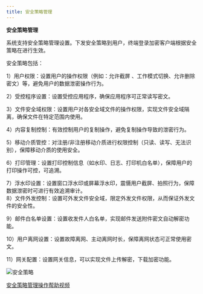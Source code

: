 ```yaml
---
title: 安全策略管理
---
```

**安全策略管理**  

系统支持安全策略管理设置。下发安全策略到用户，终端登录加密客户端根据安全策略在进行生效。  

安全策略包括：  

1）用户权限：设置用户的操作权限（例如：允许截屏 、工作模式切换、允许删除密文）等，避免用户的数据泄密操作行为。  

2）受控程序设置：设置受控应用程序，确保应用程序可正常读写密文。  

3）文件安全域权限：设置用户对各安全域文件的操作权限，实现文件安全域隔离，确保文件在特定范围内使用。  

4）内容复制控制：有效控制用户的复制操作，避免复制操作导致的泄密行为。  

5）移动介质管控：对注册/非注册移动介质进行权限控制（只读、读写、无法识别），保障移动介质的使用安全。  

6）打印管理：设置打印控制信息（如水印、日志、打印机白名单），保障用户的打印操作可控，可追溯。 
 
7）浮水印设置：设置窗口浮水印或屏幕浮水印，震慑用户截屏、拍照行为，保障数据泄密时可进行有效追溯审计。  
8）文件外发控制：设置可外发文件安全域，限定外发文件权限，从而保证外发文件的安全性。  

9）邮件白名单设置：设置收发件人白名单，实现邮件发送附件密文自动解密功能。  

10）用户离网设置：设置故障离网、主动离网时长，保障离网状态可正常使用密文。  

11）网关配置：设置网关信息，可以实现文件上传解密，下载加密功能。  

![安全策略](image/安全策略.png)  

[安全策略管理操作帮助视频](https://mp.weixin.qq.com/s/wJyqE2nkNfYCuwwcYRlDxg)  

